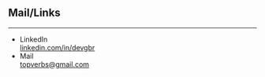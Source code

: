 ## Mail/Links 
---  

- LinkedIn            
[linkedin.com/in/devgbr](https://www.linkedin.com/in/devgbr/)          
- Mail             
topverbs@gmail.com   